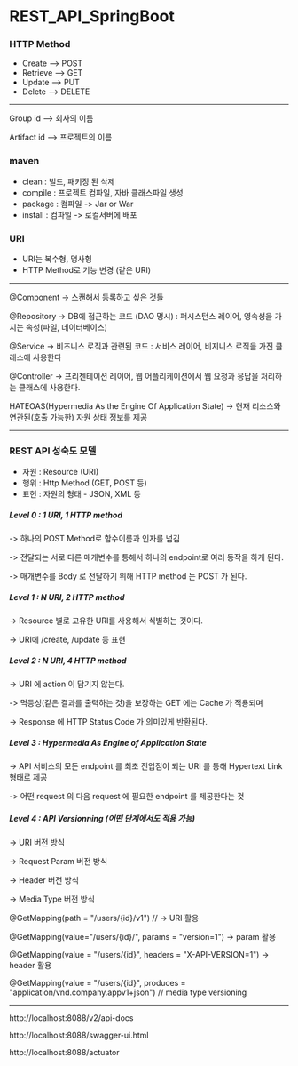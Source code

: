 # REST_API_SpringBoot
 
### HTTP Method

- Create --> POST
- Retrieve --> GET
- Update --> PUT
- Delete --> DELETE

-------------------------------------------------------

Group id --> 회사의 이름

Artifact id --> 프로젝트의 이름

### maven
- clean : 빌드, 패키징 된 삭제
- compile : 프로젝트 컴파일, 자바 클래스파일 생성
- package : 컴파일 -> Jar or War
- install : 컴파일 -> 로컬서버에 배포

### URI
- URI는 복수형, 명사형
- HTTP Method로 기능 변경 (같은 URI)

-------------------------------------------------------
@Component -> 스캔해서 등록하고 싶은 것들

@Repository -> DB에 접근하는 코드 (DAO 명시) : 퍼시스턴스 레이어, 영속성을 가지는 속성(파일, 데이터베이스)

@Service -> 비즈니스 로직과 관련된 코드 : 서비스 레이어, 비지니스 로직을 가진 클래스에 사용한다

@Controller -> 프리젠테이션 레이어, 웹 어플리케이션에서 웹 요청과 응답을 처리하는 클래스에 사용한다.

HATEOAS(Hypermedia As the Engine Of Application State)
-> 현재 리소스와 연관된(호출 가능한) 자원 상태 정보를 제공

-------------------------------------------------------

### REST API 성숙도 모델

- 자원 : Resource (URI)
- 행위 : Http Method (GET, POST 등)
- 표현 : 자원의 형태 - JSON, XML 등

##### Level 0 : 1 URI, 1 HTTP method

-> 하나의 POST Method로 함수이름과 인자를 넘김

-> 전달되는 서로 다른 매개변수를 통해서 하나의 endpoint로 여러 동작을 하게 된다.

-> 매개변수를 Body 로 전달하기 위해 HTTP method 는 POST 가 된다.

##### Level 1 : N URI, 2 HTTP method

-> Resource 별로 고유한 URI를 사용해서 식별하는 것이다.

-> URI에 /create, /update 등 표현

##### Level 2 : N URI, 4 HTTP method
-> URI 에 action 이 담기지 않는다. 

-> 멱등성(같은 결과를 출력하는 것)을 보장하는 GET 에는 Cache 가 적용되며

-> Response 에 HTTP Status Code 가 의미있게 반환된다.

##### Level 3 : Hypermedia As Engine of Application State

-> API 서비스의 모든 endpoint 를 최초 진입점이 되는 URI 를 통해 Hypertext Link 형태로 제공

-> 어떤 request 의 다음 request 에 필요한 endpoint 를 제공한다는 것

##### Level 4 : API Versionning (어떤 단계에서도 적용 가능)
-> URI 버전 방식

-> Request Param 버전 방식

-> Header 버전 방식

-> Media Type 버전 방식

@GetMapping(path = "/users/{id}/v1")  // -> URI 활용

@GetMapping(value="/users/{id}/", params = "version=1") -> param 활용

@GetMapping(value = "/users/{id}", headers = "X-API-VERSION=1") -> header 활용

@GetMapping(value = "/users/{id}", produces = "application/vnd.company.appv1+json") // media type versioning

-------------------------------------------------------

http://localhost:8088/v2/api-docs

http://localhost:8088/swagger-ui.html

http://localhost:8088/actuator
